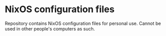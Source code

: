 # NixOS configuration files
Repository contains NixOS configuration files for personal use.
Cannot be used in other people's computers as such.

